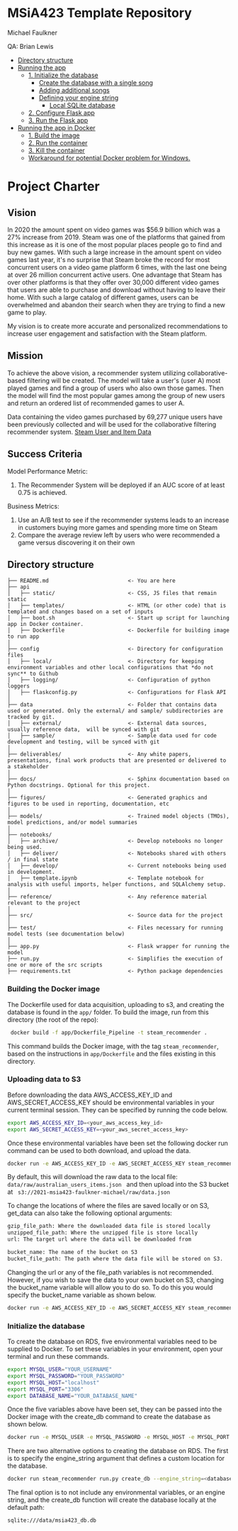 # MSiA423 Template Repository

Michael Faulkner

QA: Brian Lewis

<!-- toc -->

- [Directory structure](#directory-structure)
- [Running the app](#running-the-app)
  * [1. Initialize the database](#1-initialize-the-database)
    + [Create the database with a single song](#create-the-database-with-a-single-song)
    + [Adding additional songs](#adding-additional-songs)
    + [Defining your engine string](#defining-your-engine-string)
      - [Local SQLite database](#local-sqlite-database)
  * [2. Configure Flask app](#2-configure-flask-app)
  * [3. Run the Flask app](#3-run-the-flask-app)
- [Running the app in Docker](#running-the-app-in-docker)
  * [1. Build the image](#1-build-the-image)
  * [2. Run the container](#2-run-the-container)
  * [3. Kill the container](#3-kill-the-container)
  * [Workaround for potential Docker problem for Windows.](#workaround-for-potential-docker-problem-for-windows)

<!-- tocstop -->

# Project Charter

## Vision
In 2020 the amount spent on video games was $56.9 billion which was a 27% increase from 2019. Steam was one of the platforms that gained from this increase as it is one of the most popular places people go to find and buy new games. With such a large increase in the amount spent on video games last year, it's no surprise that Steam broke the record for most concurrent users on a video game platform 6 times, with the last one being at over 26 million concurrent active users. One advantage that Steam has over other platforms is that they offer over 30,000 different video games that users are able to purchase and download without having to leave their home. With such a large catalog of different games, users can be overwhelmed and abandon their search when they are trying to find a new game to play. 

My vision is to create more accurate and personalized recommendations to increase user engagement and satisfaction with the Steam platform.

## Mission

To achieve the above vision, a recommender system utilizing collaborative-based filtering will be created. The model will take a user's (user A) most played games and find a group of users who also own those games. Then the model will find the most popular games among the group of new users and return an ordered list of recommended games to user A. 

Data containing the video games purchased by 69,277 unique users have been previously collected and will be used for the collaborative filtering recommender system. [Steam User and Item Data](https://cseweb.ucsd.edu/~jmcauley/datasets.html#steam_data) 

## Success Criteria

Model Performance Metric:

   1. The Recommender System will be deployed if an AUC score of at least 0.75 is achieved.

Business Metrics:

   1. Use an A/B test to see if the recommender systems leads to an increase in customers buying more games and spending more time on Steam
   2. Compare the average review left by users who were recommended a game versus discovering it on their own
    

## Directory structure 

```
├── README.md                         <- You are here
├── api
│   ├── static/                       <- CSS, JS files that remain static
│   ├── templates/                    <- HTML (or other code) that is templated and changes based on a set of inputs
│   ├── boot.sh                       <- Start up script for launching app in Docker container.
│   ├── Dockerfile                    <- Dockerfile for building image to run app  
│
├── config                            <- Directory for configuration files 
│   ├── local/                        <- Directory for keeping environment variables and other local configurations that *do not sync** to Github 
│   ├── logging/                      <- Configuration of python loggers
│   ├── flaskconfig.py                <- Configurations for Flask API 
│
├── data                              <- Folder that contains data used or generated. Only the external/ and sample/ subdirectories are tracked by git. 
│   ├── external/                     <- External data sources, usually reference data,  will be synced with git
│   ├── sample/                       <- Sample data used for code development and testing, will be synced with git
│
├── deliverables/                     <- Any white papers, presentations, final work products that are presented or delivered to a stakeholder 
│
├── docs/                             <- Sphinx documentation based on Python docstrings. Optional for this project. 
│
├── figures/                          <- Generated graphics and figures to be used in reporting, documentation, etc
│
├── models/                           <- Trained model objects (TMOs), model predictions, and/or model summaries
│
├── notebooks/
│   ├── archive/                      <- Develop notebooks no longer being used.
│   ├── deliver/                      <- Notebooks shared with others / in final state
│   ├── develop/                      <- Current notebooks being used in development.
│   ├── template.ipynb                <- Template notebook for analysis with useful imports, helper functions, and SQLAlchemy setup. 
│
├── reference/                        <- Any reference material relevant to the project
│
├── src/                              <- Source data for the project 
│
├── test/                             <- Files necessary for running model tests (see documentation below) 
│
├── app.py                            <- Flask wrapper for running the model 
├── run.py                            <- Simplifies the execution of one or more of the src scripts  
├── requirements.txt                  <- Python package dependencies 
```

### Building the Docker image



The Dockerfile used for data acquisition, uploading to s3, and creating the database is found in the `app/` folder. To build the image, run from this directory (the root of the repo): 

```bash
 docker build -f app/Dockerfile_Pipeline -t steam_recommender .
```

This command builds the Docker image, with the tag `steam_recommender`, based on the instructions in `app/Dockerfile` and the files existing in this directory.

### Uploading data to S3
Before downloading the data AWS_ACCESS_KEY_ID and AWS_SECRET_ACCESS_KEY should be environmental variables in your current terminal session. They can be specified by running the code below.

```bash
export AWS_ACCESS_KEY_ID=<your_aws_access_key_id>
export AWS_SECRET_ACCESS_KEY=<your_aws_secret_access_key> 
````

Once these environmental variables have been set the following docker run command can be used to both download, and upload the data.


```bash
docker run -e AWS_ACCESS_KEY_ID -e AWS_SECRET_ACCESS_KEY steam_recommender run.py get_data
```

By default, this will download the raw data to the local file: ```data/raw/australian_users_items.json ``` and then upload into the S3 bucket at ``` s3://2021-msia423-faulkner-michael/raw/data.json```


To change the locations of where the files are saved locally or on S3, get_data can also take the following optional arguments:

```bash
gzip_file_path: Where the downloaded data file is stored locally
unzipped_file_path: Where the unzipped file is store locally
url: The target url where the data will be downloaded from

bucket_name: The name of the bucket on S3
bucket_file_path: The path where the data file will be stored on S3.
```

Changing the url or any of the file_path variables is not recommended. However, if you wish to save the data to your own bucket on S3, changing the bucket_name variable will allow you to do so. To do this you would specify the bucket_name  variable as shown below.
```bash
docker run -e AWS_ACCESS_KEY_ID -e AWS_SECRET_ACCESS_KEY steam_recommender run.py get_data --bucket_name="your-s3-bucket-here"
```




### Initialize the database 

To create the database on RDS, five environmental variables need to be supplied to Docker. To set these variables in your environment, open your terminal and run these commands.
```bash
export MYSQL_USER="YOUR_USERNAME"
export MYSQL_PASSWORD="YOUR_PASSWORD"
export MYSQL_HOST="localhost"
export MYSQL_PORT="3306"
export DATABASE_NAME="YOUR_DATABASE_NAME"
```

Once the five variables above have been set, they can be passed into the Docker image with the create_db command to create the database as shown below.

```bash
docker run -e MYSQL_USER -e MYSQL_PASSWORD -e MYSQL_HOST -e MYSQL_PORT -e DATABASE_NAME steam_recommender run.py create_db
```

There are two alternative options to creating the database on RDS. The first is to specify the engine_string argument that defines a custom location for the database.
```bash
docker run steam_recommender run.py create_db --engine_string=<database path>
```

The final option is to not include any environmental variables, or an engine string, and the create_db function will create the database locally at the default path:
```bash
sqlite:///data/msia423_db.db
```


 
